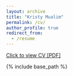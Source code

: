```yaml
---
layout: archive
title: "Kristy Mualim"
permalink: /cv/
author_profile: true
redirect_from:
  - /resume
---
```


[Click to view CV [PDF]](/files/cv.pdf)
<!-- <embed src="http://kmualim.github..com/files/cv.pdf" width="650" height="1800" type='application/pdf'> -->

{% include base_path %}





  
